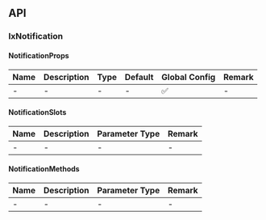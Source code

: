 ## API

### IxNotification

#### NotificationProps

| Name | Description | Type | Default | Global Config | Remark |
| --- | --- | --- | --- | --- | --- |
| - | - | - | - | ✅ | - |

#### NotificationSlots

| Name | Description | Parameter Type | Remark |
| --- | --- | --- | --- |
| - | - | - | - |

#### NotificationMethods

| Name | Description | Parameter Type | Remark |
| --- | --- | --- | --- |
| - | - | - | - |

